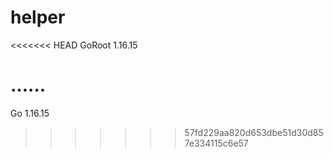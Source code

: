 # helper

<<<<<<< HEAD
GoRoot  1.16.15

......
=======
Go 1.16.15
>>>>>>> 57fd229aa820d653dbe51d30d857e334115c6e57
